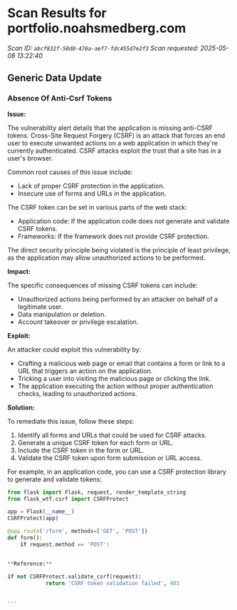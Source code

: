 # Scan Results for portfolio.noahsmedberg.com

*Scan ID: `abcf832f-58d0-476a-aef7-fdc455d7e2f3`*
*Scan requested: 2025-05-08 13:22:40*



## Generic Data Update

### Absence Of Anti-Csrf Tokens

**Issue:**

The vulnerability alert details that the application is missing anti-CSRF tokens. Cross-Site Request Forgery (CSRF) is an attack that forces an end user to execute unwanted actions on a web application in which they're currently authenticated. CSRF attacks exploit the trust that a site has in a user's browser.

Common root causes of this issue include:
- Lack of proper CSRF protection in the application.
- Insecure use of forms and URLs in the application.

The CSRF token can be set in various parts of the web stack:
- Application code: If the application code does not generate and validate CSRF tokens.
- Frameworks: If the framework does not provide CSRF protection.

The direct security principle being violated is the principle of least privilege, as the application may allow unauthorized actions to be performed.


**Impact:**

The specific consequences of missing CSRF tokens can include:
- Unauthorized actions being performed by an attacker on behalf of a legitimate user.
- Data manipulation or deletion.
- Account takeover or privilege escalation.


**Exploit:**

An attacker could exploit this vulnerability by:
- Crafting a malicious web page or email that contains a form or link to a URL that triggers an action on the application.
- Tricking a user into visiting the malicious page or clicking the link.
- The application executing the action without proper authentication checks, leading to unauthorized actions.


**Solution:**

To remediate this issue, follow these steps:

1. Identify all forms and URLs that could be used for CSRF attacks.
2. Generate a unique CSRF token for each form or URL.
3. Include the CSRF token in the form or URL.
4. Validate the CSRF token upon form submission or URL access.

For example, in an application code, you can use a CSRF protection library to generate and validate tokens:

```python
from flask import Flask, request, render_template_string
from flask_wtf.csrf import CSRFProtect

app = Flask(__name__)
CSRFProtect(app)

@app.route('/form', methods=['GET', 'POST'])
def form():
    if request.method == 'POST':


**Reference:**

if not CSRFProtect.validate_csrf(request):
            return 'CSRF token validation failed', 403


---

